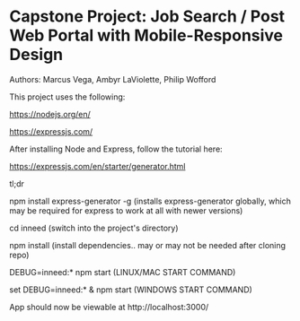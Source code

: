 # Capstone Project: Job Search / Post Web Portal with Mobile-Responsive Design
Authors: Marcus Vega, Ambyr LaViolette, Philip Wofford

This project uses the following:

https://nodejs.org/en/

https://expressjs.com/


After installing Node and Express, follow the tutorial here:

https://expressjs.com/en/starter/generator.html

tl;dr

npm install express-generator -g (installs express-generator globally, which may be required for express to work at all with newer versions)

cd inneed (switch into the project's directory)

npm install (install dependencies.. may or may not be needed after cloning repo)

DEBUG=inneed:* npm start (LINUX/MAC START COMMAND)

set DEBUG=inneed:* & npm start (WINDOWS START COMMAND)

App should now be viewable at http://localhost:3000/
